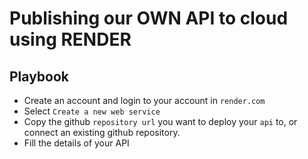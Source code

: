 # Publishing our OWN API to cloud using RENDER

## Playbook

* Create an account and login to your account in `render.com`
* Select `Create a new web service`
* Copy the github `repository url` you want to deploy your `api` to, or connect an existing github repository.
* Fill the details of your API
